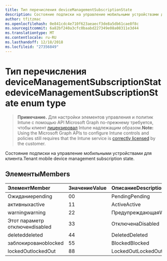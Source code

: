 ```yaml
---
title: Тип перечисления deviceManagementSubscriptionState
description: Состояние подписки на управление мобильными устройствами для клиента.
author: tfitzmac
ms.openlocfilehash: 0e841cdc4e710f623aeaecf3de8a5db61cae8f8c
ms.sourcegitcommit: 6a82bf240a3cfc0baabd227349e08a08311e3d44
ms.translationtype: MT
ms.contentlocale: ru-RU
ms.lasthandoff: 12/18/2018
ms.locfileid: "27356849"
---
```

# <a name="devicemanagementsubscriptionstate-enum-type"></a><span data-ttu-id="570ef-103">Тип перечисления deviceManagementSubscriptionState</span><span class="sxs-lookup"><span data-stu-id="570ef-103">deviceManagementSubscriptionState enum type</span></span>

> <span data-ttu-id="570ef-104">**Примечание.** Для настройки элементов управления и политик Intune с помощью API Microsoft Graph по-прежнему требуется, чтобы клиент [лицензировал](https://go.microsoft.com/fwlink/?linkid=839381) Intune надлежащим образом.</span><span class="sxs-lookup"><span data-stu-id="570ef-104">**Note:** Using the Microsoft Graph APIs to configure Intune controls and policies still requires that the Intune service is [correctly licensed](https://go.microsoft.com/fwlink/?linkid=839381) by the customer.</span></span>

<span data-ttu-id="570ef-105">Состояние подписки на управление мобильными устройствами для клиента.</span><span class="sxs-lookup"><span data-stu-id="570ef-105">Tenant mobile device management subscription state.</span></span>
## <a name="members"></a><span data-ttu-id="570ef-106">Элементы</span><span class="sxs-lookup"><span data-stu-id="570ef-106">Members</span></span>
|<span data-ttu-id="570ef-107">Элемент</span><span class="sxs-lookup"><span data-stu-id="570ef-107">Member</span></span>|<span data-ttu-id="570ef-108">Значение</span><span class="sxs-lookup"><span data-stu-id="570ef-108">Value</span></span>|<span data-ttu-id="570ef-109">Описание</span><span class="sxs-lookup"><span data-stu-id="570ef-109">Description</span></span>|
|:---|:---|:---|
|<span data-ttu-id="570ef-110">Ожидание</span><span class="sxs-lookup"><span data-stu-id="570ef-110">pending</span></span>|<span data-ttu-id="570ef-111">0</span><span class="sxs-lookup"><span data-stu-id="570ef-111">0</span></span>|<span data-ttu-id="570ef-112">Pending</span><span class="sxs-lookup"><span data-stu-id="570ef-112">Pending</span></span>|
|<span data-ttu-id="570ef-113">активных</span><span class="sxs-lookup"><span data-stu-id="570ef-113">active</span></span>|<span data-ttu-id="570ef-114">1</span><span class="sxs-lookup"><span data-stu-id="570ef-114">1</span></span>|<span data-ttu-id="570ef-115">Active</span><span class="sxs-lookup"><span data-stu-id="570ef-115">Active</span></span>|
|<span data-ttu-id="570ef-116">warning</span><span class="sxs-lookup"><span data-stu-id="570ef-116">warning</span></span>|<span data-ttu-id="570ef-117">2</span><span class="sxs-lookup"><span data-stu-id="570ef-117">2</span></span>|<span data-ttu-id="570ef-118">Предупреждающая</span><span class="sxs-lookup"><span data-stu-id="570ef-118">Warning</span></span>|
|<span data-ttu-id="570ef-119">Этот параметр отключен</span><span class="sxs-lookup"><span data-stu-id="570ef-119">disabled</span></span>|<span data-ttu-id="570ef-120">3</span><span class="sxs-lookup"><span data-stu-id="570ef-120">3</span></span>|<span data-ttu-id="570ef-121">Отключена</span><span class="sxs-lookup"><span data-stu-id="570ef-121">Disabled</span></span>|
|<span data-ttu-id="570ef-122">deleted</span><span class="sxs-lookup"><span data-stu-id="570ef-122">deleted</span></span>|<span data-ttu-id="570ef-123">4</span><span class="sxs-lookup"><span data-stu-id="570ef-123">4</span></span>|<span data-ttu-id="570ef-124">Deleted</span><span class="sxs-lookup"><span data-stu-id="570ef-124">Deleted</span></span>|
|<span data-ttu-id="570ef-125">заблокировано</span><span class="sxs-lookup"><span data-stu-id="570ef-125">blocked</span></span>|<span data-ttu-id="570ef-126">5</span><span class="sxs-lookup"><span data-stu-id="570ef-126">5</span></span>|<span data-ttu-id="570ef-127">Blocked</span><span class="sxs-lookup"><span data-stu-id="570ef-127">Blocked</span></span>|
|<span data-ttu-id="570ef-128">lockedOut</span><span class="sxs-lookup"><span data-stu-id="570ef-128">lockedOut</span></span>|<span data-ttu-id="570ef-129">8</span><span class="sxs-lookup"><span data-stu-id="570ef-129">8</span></span>|<span data-ttu-id="570ef-130">LockedOut</span><span class="sxs-lookup"><span data-stu-id="570ef-130">LockedOut</span></span>|



